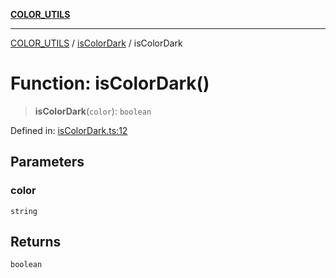 [**COLOR_UTILS**](../../README.md)

***

[COLOR_UTILS](../../README.md) / [isColorDark](../README.md) / isColorDark

# Function: isColorDark()

> **isColorDark**(`color`): `boolean`

Defined in: [isColorDark.ts:12](https://github.com/dailker/everyutil/blob/fb6c9c837496f567cf7883b581cd27d1c9507ebe/src/color/isColorDark.ts#L12)

## Parameters

### color

`string`

## Returns

`boolean`
